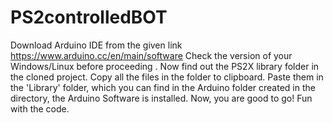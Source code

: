 # PS2controlledBOT
Download Arduino IDE from the given link
https://www.arduino.cc/en/main/software
Check the version of your Windows/Linux before proceeding .
Now find out the PS2X library folder in the cloned project.
Copy all the files in the folder to clipboard.
Paste them in the 'Library' folder, which you can find in the Arduino folder created in the directory, the Arduino Software is installed.
Now, you are good to go!
Fun with the code.
